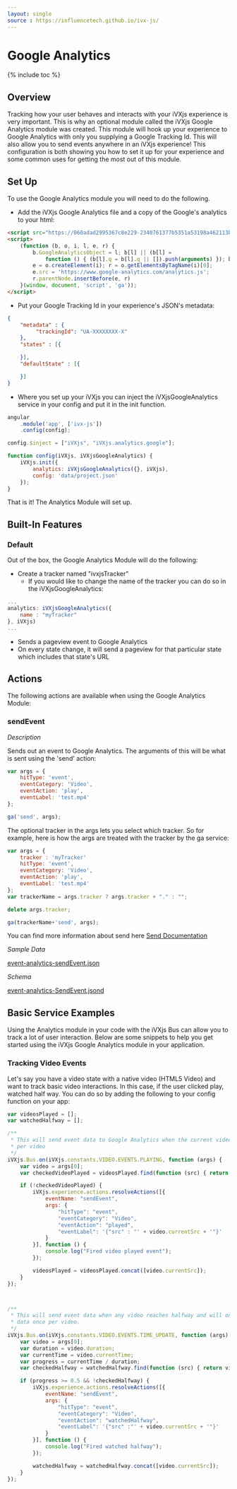 ```yaml
---
layout: single
source : https://influencetech.github.io/ivx-js/
---
```




<!-- source : http://127.0.0.1:4000/ivx-js/ -->

<style>
         /* Tooltip container */
.tooltip {
    position: relative;
    display: inline-block;
}

/* Tooltip text */
.tooltip .tooltiptext {
    visibility: hidden;
    width:200px;
    padding: 5px 5px;
    border-radius: 6px;
    border:solid 2px rgba(0,0,0,0.7);
    background-color:white;

    /* Position the tooltip text */
    position: absolute;
    z-index: 1;
    bottom: 125%;
    left: 50%;
    margin-left: -100px;

    /* Fade in tooltip */
    opacity: 0;
    transition: opacity 0.5s;
}

/* Tooltip arrow */
.tooltip .tooltiptext::after {
    content: "";
    position: absolute;
    top: 100%;
    left: 50%;
    margin-left: -9px;
    border-width: 9px;
    border-style: solid;
    border-color: #555 transparent transparent transparent;
}

.tooltip-header{
    
    border-bottom:solid 1px;
    text-align:center;
}

.addional-info-label{
    display:block;
    width:100%;
    font-weight:bold;

    
}
.tooltip-content{
    display:block;
    width:100%;
    padding:3px 10px;
}
/* Show the tooltip text when you mouse over the tooltip container */
.tooltip:hover .tooltiptext {
    visibility: visible;
    opacity: 1;
}
</style>

# Google Analytics

{% include toc %}

## Overview

Tracking how your user behaves and interacts with your iVXjs experience is very important. This is why
an optional module called the iVXjs Google Analytics module was created. This module 
will hook up your experience to Google Analytics with only you supplying a Google Tracking Id. 
This will also allow you to send events anywhere in an iVXjs experience! This configuration 
is both showing you how to set it up for your experience and some common uses for getting the
most out of this module.

## Set Up

To use the Google Analytics module you will need to do the following.

* Add the iVXjs Google Analytics file and a copy of the Google's analytics to your html:

```html
<script src="https://060adad2995367c8e229-2340761377b5351a53198a462113b619.ssl.cf2.rackcdn.com/ivx-js/0.8.8/iVXjs.analytics.google.js"></script>
<script>
    (function (b, o, i, l, e, r) {
        b.GoogleAnalyticsObject = l; b[l] || (b[l] =
            function () { (b[l].q = b[l].q || []).push(arguments) }); b[l].l = +new Date;
        e = o.createElement(i); r = o.getElementsByTagName(i)[0];
        e.src = 'https://www.google-analytics.com/analytics.js';
        r.parentNode.insertBefore(e, r)
    }(window, document, 'script', 'ga'));
</script>
```

* Put your Google Tracking Id in your experience's JSON's metadata:

```json
{
    "metadata" : {
         "trackingId": "UA-XXXXXXXX-X"
    },
    "states" : [{

    }],
    "defaultState" : [{

    }]
}
```

*  Where you set up your iVXjs you can inject the iVXjsGoogleAnalytics service in your config and put it in the init function.

```javascript
angular
    .module('app', ['ivx-js'])
    .config(config);

config.$inject = ["iVXjs", "iVXjs.analytics.google"];

function config(iVXjs, iVXjsGoogleAnalytics) {
    iVXjs.init({
        analytics: iVXjsGoogleAnalytics({}, iVXjs),
        config: 'data/project.json'
    });
}
```

That is it! The Analytics Module will set up.

## Built-In Features

### Default

Out of the box, the Google Analytics Module will do the following:

* Create a tracker named "ivxjsTracker"
    * If you would like to change the name of the tracker you can do so in the iVXjsGoogleAnalytics: 

```javascript
...
analytics: iVXjsGoogleAnalytics({
    name : "myTracker"
}, iVXjs)
...
```

* Sends a pageview event to Google Analytics
* On every state change, it will send a pageview for that particular state which includes that state's URL

## Actions

The following actions are available when using the Google Analytics Module:

### sendEvent

_Description_

Sends out an event to Google Analytics. The arguments of this will be what is sent using the 'send' action:

```javascript
var args = {
    hitType: 'event',
    eventCategory: 'Video',
    eventAction: 'play',
    eventLabel: 'test.mp4' 
};

ga('send', args);
```

The optional tracker in the args lets you select which tracker. So for example, here is how the args are treated
with the tracker by the ga service:

```javascript
var args = {
    tracker : 'myTracker'
    hitType: 'event',
    eventCategory: 'Video',
    eventAction: 'play',
    eventLabel: 'test.mp4' 
};
var trackerName = args.tracker ? args.tracker + "." : "";

delete args.tracker;

ga(trackerName+'send', args);
```

You can find more information about send here [Send Documentation](https://developers.google.com/analytics/devguides/collection/analyticsjs/command-queue-reference#send)

_Sample Data_

[event-analytics-sendEvent.json]({{page.source}}developer/sample-JSON/event-analytics-sendEvent.json)

_Schema_

[event-analytics-SendEvent.jsond]({{page.source}}developer/schemas/event-analytics-sendEvent.jsond)


<div id="event-analytics-sendEvent-schema" class="json-schema-table-container" data-json-src="{{page.source}}developer/schemas/event-analytics-sendEvent.jsond"></div>

<script src="https://cdnjs.cloudflare.com/ajax/libs/lodash.js/4.16.2/lodash.min.js"></script>
<script src="{{page.source}}assets/js/jsond-table-creator.js"></script>

## Basic Service Examples

Using the Analytics module in your code with the iVXjs Bus can allow you to track a lot of user
interaction. Below are some snippets to help you get started using the iVXjs Google Analytics module in your 
application.

### Tracking Video Events

Let's say you have a video state with a native video (HTML5 Video) and want to track basic video interactions. In this case,
if the user clicked play, watched half way. You can do so by adding the following to your config function on your app:

```javascript
var videosPlayed = [];
var watchedHalfway = [];

/**
 * This will send event data to Google Analytics when the current video plays. It will fire only once
 * per video
 */
iVXjs.Bus.on(iVXjs.constants.VIDEO.EVENTS.PLAYING, function (args) {
    var video = args[0];
    var checkedVideoPlayed = videosPlayed.find(function (src) { return video.currentSrc === src });

    if (!checkedVideoPlayed) {
        iVXjs.experience.actions.resolveActions([{
            eventName: "sendEvent",
            args: {
                "hitType": "event",
                "eventCategory": "Video",
                "eventAction": "played",
                "eventLabel": '{"src" : "' + video.currentSrc + '"}'
            }
        }], function () {
            console.log("Fired video played event");
        });

        videosPlayed = videosPlayed.concat([video.currentSrc]);
    }
});



/**
 * This will send event data when any video reaches halfway and will only send the
 * data once per video.
 */
iVXjs.Bus.on(iVXjs.constants.VIDEO.EVENTS.TIME_UPDATE, function (args) {
    var video = args[0];
    var duration = video.duration;
    var currentTime = video.currentTime;
    var progress = currentTime / duration;
    var checkedHalfway = watchedHalfway.find(function (src) { return video.currentSrc === src });

    if (progress >= 0.5 && !checkedHalfway) {
        iVXjs.experience.actions.resolveActions([{
            eventName: "sendEvent",
            args: {
                "hitType": "event",
                "eventCategory": "Video",
                "eventAction": "watchedHalfway",
                "eventLabel": '{"src" :"' + video.currentSrc + '"}'
            }
        }], function () {
            console.log("Fired watched halfway");
        });

        watchedHalfway = watchedHalfway.concat([video.currentSrc]);
    }
});
```
